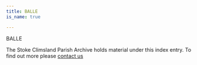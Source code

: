 ```yaml
---
title: BALLE
is_name: true

---
```


BALLE


The Stoke Climsland Parish Archive holds material under this index entry. To find out more please [contact us](/contact/)
